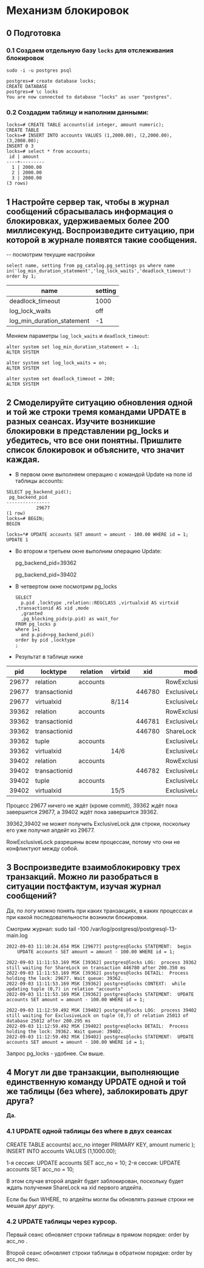 # Механизм блокировок

## 0 Подготовка

###  0.1 Создаем отдельную базу `locks` для отслеживания блокировок

```
sudo -i -u postgres psql

postgres=# create database locks;
CREATE DATABASE
postgres=# \c locks
You are now connected to database "locks" as user "postgres".
```

### 0.2 Создадим таблицу и наполним данными:

```
locks=# CREATE TABLE accounts(id integer, amount numeric);
CREATE TABLE
locks=# INSERT INTO accounts VALUES (1,2000.00), (2,2000.00), (3,2000.00);
INSERT 0 3
locks=# select * from accounts;
 id | amount
----+---------
  1 | 2000.00
  2 | 2000.00
  3 | 2000.00
(3 rows)
```

## 1 Настройте сервер так, чтобы в журнал сообщений сбрасывалась информация о блокировках, удерживаемых более 200 миллисекунд. Воспроизведите ситуацию, при которой в журнале появятся такие сообщения.

-- посмотрим текущие настройки

```
select name, setting from pg_catalog.pg_settings ps where name in('log_min_duration_statement','log_lock_waits','deadlock_timeout') order by 1;
```

| name                       | setting |
| -------------------------- | ------- |
| deadlock_timeout           | 1000    |
| log_lock_waits             | off     |
| log_min_duration_statement | -1      |

Меняем параметры `log_lock_waits` и `deadlock_timeout`:

```
alter system set log_min_duration_statement = -1;
ALTER SYSTEM

alter system set log_lock_waits = on;
ALTER SYSTEM

alter system set deadlock_timeout = 200;
ALTER SYSTEM
```

## 2 Смоделируйте ситуацию обновления одной и той же строки тремя командами UPDATE в разных сеансах. Изучите возникшие блокировки в представлении pg_locks и убедитесь, что все они понятны. Пришлите список блокировок и объясните, что значит каждая.

- В первом окне выполняем операцию с командой Update на поле id таблицы accounts:

```
SELECT pg_backend_pid();
 pg_backend_pid 
----------------
           29677
(1 row)
locks=# BEGIN;
BEGIN

locks=*# UPDATE accounts SET amount = amount - 100.00 WHERE id = 1;
UPDATE 1
```

- Во втором и третьем окне выполним операцию Update:

  pg_backend_pid=39362

  pg_backend_pid=39402

- В четвертом окне посмотрим pg_locks

  ```
  SELECT 
    p.pid ,locktype ,relation::REGCLASS ,virtualxid AS virtxid ,transactionid AS xid ,mode
    ,granted
    ,pg_blocking_pids(p.pid) as wait_for 
  FROM pg_locks p  
  where 1=1
    and p.pid<>pg_backend_pid()
  order by pid ,locktype
  ;
  ```

- Результат в таблице ниже

| pid   | locktype      | relation | virtxid | xid    | mode             | granted | wait_for |
| ----- | ------------- | -------- | ------- | ------ | ---------------- | ------- | -------- |
| 29677 | relation      | accounts |         |        | RowExclusiveLock | true    | {}       |
| 29677 | transactionid |          |         | 446780 | ExclusiveLock    | true    | {}       |
| 29677 | virtualxid    |          | 8/114   |        | ExclusiveLock    | true    | {}       |
| 39362 | relation      | accounts |         |        | RowExclusiveLock | true    | {29677}  |
| 39362 | transactionid |          |         | 446781 | ExclusiveLock    | true    | {29677}  |
| 39362 | transactionid |          |         | 446780 | ShareLock        | false   | {29677}  |
| 39362 | tuple         | accounts |         |        | ExclusiveLock    | true    | {29677}  |
| 39362 | virtualxid    |          | 14/6    |        | ExclusiveLock    | true    | {29677}  |
| 39402 | relation      | accounts |         |        | RowExclusiveLock | true    | {39362}  |
| 39402 | transactionid |          |         | 446782 | ExclusiveLock    | true    | {39362}  |
| 39402 | tuple         | accounts |         |        | ExclusiveLock    | false   | {39362}  |
| 39402 | virtualxid    |          | 15/5    |        | ExclusiveLock    | true    | {39362}  |

Процесс 29677 ничего не ждёт (кроме commit), 39362 ждёт пока завершится 29677, а 39402 ждёт пока завершится 39362. 

39362,39402  не может получить ExclusiveLock для строки, поскольку его уже получил апдейт из 29677. 

RowExclusiveLock разрешены всем процессам, потому что они не конфликтуют между собой.

## 3 Воспроизведите взаимоблокировку трех транзакций. Можно ли разобраться в ситуации постфактум, изучая журнал сообщений?



Да, по логу можно понять при каких транзакциях, в каких процессах и при какой последовательности возникли блокировки.

Смотрим журнал:  sudo tail -100 /var/log/postgresql/postgresql-13-main.log

```
2022-09-03 11:10:24.654 MSK [29677] postgres@locks STATEMENT:  begin 
	UPDATE accounts SET amount = amount - 100.00 WHERE id = 1;

2022-09-03 11:11:53.169 MSK [39362] postgres@locks LOG:  process 39362 still waiting for ShareLock on transaction 446780 after 200.350 ms
2022-09-03 11:11:53.169 MSK [39362] postgres@locks DETAIL:  Process holding the lock: 29677. Wait queue: 39362.
2022-09-03 11:11:53.169 MSK [39362] postgres@locks CONTEXT:  while updating tuple (0,7) in relation "accounts"
2022-09-03 11:11:53.169 MSK [39362] postgres@locks STATEMENT:  UPDATE accounts SET amount = amount - 100.00 WHERE id = 1;

2022-09-03 11:12:59.492 MSK [39402] postgres@locks LOG:  process 39402 still waiting for ExclusiveLock on tuple (0,7) of relation 25013 of database 25012 after 200.295 ms
2022-09-03 11:12:59.492 MSK [39402] postgres@locks DETAIL:  Process holding the lock: 39362. Wait queue: 39402.
2022-09-03 11:12:59.492 MSK [39402] postgres@locks STATEMENT:  UPDATE accounts SET amount = amount - 100.00 WHERE id = 1;
```

Запрос pg_locks - удобнее. См выше.

## 4 Могут ли две транзакции, выполняющие единственную команду UPDATE одной и той же таблицы (без where), заблокировать друг друга?

**Да.**

### 4.1 UPDATE одной таблицы  без where в двух сеансах

CREATE TABLE accounts(
  acc_no integer PRIMARY KEY,
  amount numeric
);
INSERT INTO accounts VALUES (1,1000.00);

1-я сессия: UPDATE accounts SET acc_no = 10;
2-я сессия: UPDATE accounts SET acc_no = 10;

В этом случае второй апдейт будет заблокирован, поскольку будет ждать получения ShareLock на xid первого апдейта. 

Если бы был WHERE, то апдейты могли бы обновлять разные строки не мешая друг другу. 

### 4.2 UPDATE таблицы через курсор. 

Первый сеанс обновляет строки таблицы в прямом порядке: order by acc_no .

Второй сеанс обновляет строки таблицы в обратном порядке: order by acc_no desc.

